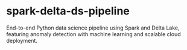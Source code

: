 # spark-delta-ds-pipeline
End-to-end Python data science pipeline using Spark and Delta Lake, featuring anomaly detection with machine learning and scalable cloud deployment.

